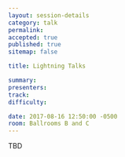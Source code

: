 ```yaml
---
layout: session-details
category: talk
permalink:
accepted: true
published: true
sitemap: false

title: Lightning Talks

summary:
presenters:
track:
difficulty:

date: 2017-08-16 12:50:00 -0500
room: Ballrooms B and C
---
```

TBD
